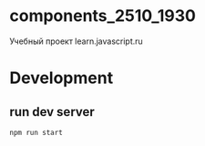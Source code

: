 # components_2510_1930
Учебный проект learn.javascript.ru


# Development
## run dev server

```
npm run start
```
